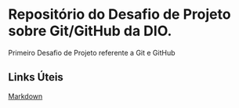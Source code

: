 # Repositório do Desafio de Projeto sobre Git/GitHub da DIO.
Primeiro Desafio de Projeto referente a Git e GitHub

## Links Úteis
[Markdown](https://www.markdownguide.org/basic-syntax)
